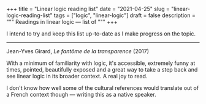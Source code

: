 +++
title = "Linear logic reading list"
date = "2021-04-25"
slug = "linear-logic-reading-list"
tags = ["logic", "linear-logic"]
draft = false
description = """
Readings in linear logic — list of
"""
+++

I intend to try and keep this list up-to-date as I make progress on the topic.

---

Jean-Yves Girard, _Le fantôme de la transparence_ (2017)

With a minimum of familiarity with logic, it's accessible, extremely funny at times, pointed, beautifully exposed and a great way to take a step back and see linear logic in its broader context. A real joy to read.

I don't know how well some of the cultural references would translate out of a French context though — writing this as a native speaker.
